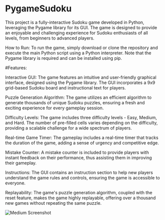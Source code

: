 # PygameSudoku

This project is a fully-interactive Sudoku game developed in Python, leveraging the Pygame library for its GUI. The game is designed to provide an enjoyable and challenging experience for Sudoku enthusiasts of all levels, from beginners to advanced players.

How to Run:
To run the game, simply download or clone the repository and execute the main Python script using a Python interpreter. Note that the Pygame library is required and can be installed using pip.


#Features:

Interactive GUI: The game features an intuitive and user-friendly graphical interface, designed using the Pygame library. The GUI incorporates a 9x9 grid-based Sudoku board and instructional text for players.

Puzzle Generation Algorithm: The game utilizes an efficient algorithm to generate thousands of unique Sudoku puzzles, ensuring a fresh and exciting experience for every gameplay session.

Difficulty Levels: The game includes three difficulty levels - Easy, Medium, and Hard. The number of pre-filled cells varies depending on the difficulty, providing a scalable challenge for a wide spectrum of players.

Real-time Game Timer: The gameplay includes a real-time timer that tracks the duration of the game, adding a sense of urgency and competitive edge.

Mistake Counter: A mistake counter is included to provide players with instant feedback on their performance, thus assisting them in improving their gameplay.

Instructions: The GUI contains an instruction section to help new players understand the game rules and controls, ensuring the game is accessible to everyone.

Replayability: The game's puzzle generation algorithm, coupled with the reset feature, makes the game highly replayable, offering over a thousand new games without repeating the same puzzle.





![Medium Screenshot](https://github.com/JadAoun1/PygameSudoku/assets/103859749/e467dbda-42d4-415e-8c14-b30796cbe646)

